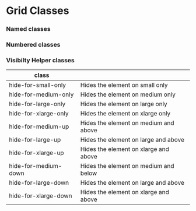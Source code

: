 # Grid Classes


### Named classes


### Numbered classes


### Visibilty Helper classes

| class                |                                       |
| -------------------- | ------------------------------------- |
| hide-for-small-only  | Hides the element on small only       |
| hide-for-medium-only | Hides the element on medium only       |
| hide-for-large-only  | Hides the element on large only       |
| hide-for-xlarge-only | Hides the element on xlarge only       |
| hide-for-medium-up   | Hides the element on medium and above |
| hide-for-large-up    | Hides the element on large and above  |
| hide-for-xlarge-up   | Hides the element on xlarge and above |
| hide-for-medium-down | Hides the element on medium and below |
| hide-for-large-down  | Hides the element on large and above  |
| hide-for-xlarge-down | Hides the element on xlarge and above |